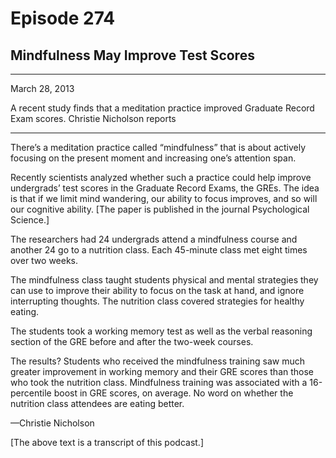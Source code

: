 # Episode 274

## Mindfulness May Improve Test Scores

---

March 28, 2013

A recent study finds that a meditation practice improved Graduate Record Exam scores. Christie Nicholson reports

---

There’s a meditation practice called “mindfulness” that is about actively focusing on the present moment and increasing one’s attention span.

Recently scientists analyzed whether such a practice could help improve undergrads’ test scores in the Graduate Record Exams, the GREs. The idea is that if we limit mind wandering, our ability to focus improves, and so will our cognitive ability. [The paper is published in the journal Psychological Science.]

The researchers had 24 undergrads attend a mindfulness course and another 24 go to a nutrition class. Each 45-minute class met eight times over two weeks.

The mindfulness class taught students physical and mental strategies they can use to improve their ability to focus on the task at hand, and ignore interrupting thoughts. The nutrition class covered strategies for healthy eating.

The students took a working memory test as well as the verbal reasoning section of the GRE before and after the two-week courses.

The results? Students who received the mindfulness training saw much greater improvement in working memory and their GRE scores than those who took the nutrition class. Mindfulness training was associated with a 16-percentile boost in GRE scores, on average. No word on whether the nutrition class attendees are eating better.

—Christie Nicholson

[The above text is a transcript of this podcast.]

